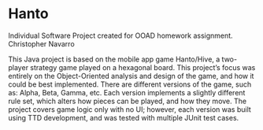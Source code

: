 # Hanto
Individual Software Project created for OOAD homework assignment.
Christopher Navarro

  This Java project is based on the mobile app game Hanto/Hive, a two-player strategy game played on a hexagonal board. This project’s focus was entirely on the Object-Oriented analysis and design of the game, and how it could be best implemented. There are different versions of the game, such as: Alpha, Beta, Gamma, etc. Each version implements a slightly different rule set, which alters how pieces can be played, and how they move. The project covers game logic only with no UI; however, each version was built using TTD development, and was tested with multiple JUnit test cases.
